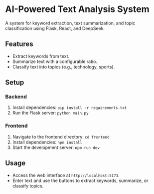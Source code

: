 # AI-Powered Text Analysis System

A system for keyword extraction, text summarization, and topic classification using Flask, React, and DeepSeek.

## Features
- Extract keywords from text.
- Summarize text with a configurable ratio.
- Classify text into topics (e.g., technology, sports).

## Setup
### Backend
1. Install dependencies: `pip install -r requirements.txt`
2. Run the Flask server: `python main.py`

### Frontend
1. Navigate to the frontend directory: `cd frontend`
2. Install dependencies: `npm install`
3. Start the development server: `npm run dev`

## Usage
- Access the web interface at `http://localhost:5173`.
- Enter text and use the buttons to extract keywords, summarize, or classify topics.
